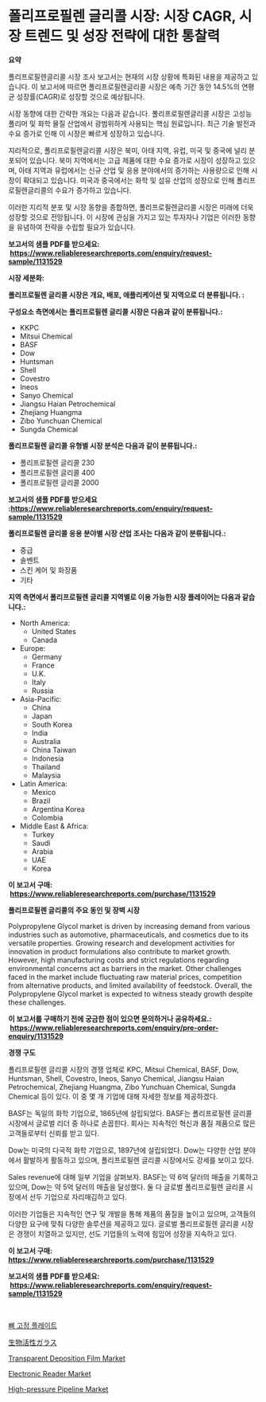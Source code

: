 <p><h1>폴리프로필렌 글리콜 시장: 시장 CAGR, 시장 트렌드 및 성장 전략에 대한 통찰력</h1></p><p><strong>요약</strong></p>
<p><p>폴리프로필렌글리콜 시장 조사 보고서는 현재의 시장 상황에 특화된 내용을 제공하고 있습니다. 이 보고서에 따르면 폴리프로필렌글리콜 시장은 예측 기간 동안 14.5%의 연평균 성장률(CAGR)로 성장할 것으로 예상됩니다.</p><p>시장 동향에 대한 간략한 개요는 다음과 같습니다. 폴리프로필렌글리콜 시장은 고성능 폴리머 및 화학 물질 산업에서 광범위하게 사용되는 핵심 원료입니다. 최근 기술 발전과 수요 증가로 인해 이 시장은 빠르게 성장하고 있습니다.</p><p>지리적으로, 폴리프로필렌글리콜 시장은 북미, 아태 지역, 유럽, 미국 및 중국에 널리 분포되어 있습니다. 북미 지역에서는 고급 제품에 대한 수요 증가로 시장이 성장하고 있으며, 아태 지역과 유럽에서는 신규 산업 및 응용 분야에서의 증가하는 사용량으로 인해 시장이 확대되고 있습니다. 미국과 중국에서는 화학 및 섬유 산업의 성장으로 인해 폴리프로필렌글리콜의 수요가 증가하고 있습니다.</p><p>이러한 지리적 분포 및 시장 동향을 종합하면, 폴리프로필렌글리콜 시장은 미래에 더욱 성장할 것으로 전망됩니다. 이 시장에 관심을 가지고 있는 투자자나 기업은 이러한 동향을 유념하여 전략을 수립할 필요가 있습니다.</p></p>
<p><strong>보고서의 샘플 PDF를 받으세요: &nbsp;<a href="https://www.reliableresearchreports.com/enquiry/request-sample/1131529">https://www.reliableresearchreports.com/enquiry/request-sample/1131529</a></strong></p>
<p><strong>시장 세분화:</strong></p>
<p><strong> 폴리프로필렌 글리콜 시장은 개요, 배포, 애플리케이션 및 지역으로 더 분류됩니다. :</strong></p>
<p><strong>구성요소 측면에서는 폴리프로필렌 글리콜 시장은 다음과 같이 분류됩니다.:</strong></p>
<p><ul><li>KKPC</li><li>Mitsui Chemical</li><li>BASF</li><li>Dow</li><li>Huntsman</li><li>Shell</li><li>Covestro</li><li>Ineos</li><li>Sanyo Chemical</li><li>Jiangsu Haian Petrochemical</li><li>Zhejiang Huangma</li><li>Zibo Yunchuan Chemical</li><li>Sungda Chemical</li></ul></p>
<p><strong> 폴리프로필렌 글리콜 유형별 시장 분석은 다음과 같이 분류됩니다.:</strong></p>
<p><ul><li>폴리프로필렌 글리콜 230</li><li>폴리프로필렌 글리콜 400</li><li>폴리프로필렌 글리콜 2000</li></ul></p>
<p><strong>보고서의 샘플 PDF를 받으세요 :<a href="https://www.reliableresearchreports.com/enquiry/request-sample/1131529">https://www.reliableresearchreports.com/enquiry/request-sample/1131529</a></strong></p>
<p><strong> 폴리프로필렌 글리콜 응용 분야별 시장 산업 조사는 다음과 같이 분류됩니다.:</strong></p>
<p><ul><li>중급</li><li>솔벤트</li><li>스킨 케어 및 화장품</li><li>기타</li></ul></p>
<p><strong>지역 측면에서 폴리프로필렌 글리콜 지역별로 이용 가능한 시장 플레이어는 다음과 같습니다.:</strong></p>
<p><ul>
    <li>
        North America:
        <ul>
            <li>United States</li>
            <li>Canada</li>
        </ul>
    </li>
    <li>
        Europe:
        <ul>
            <li>Germany</li>
            <li>France</li>
            <li>U.K.</li>
            <li>Italy</li>
            <li>Russia</li>
        </ul>
    </li>
    <li>
        Asia-Pacific:
        <ul>
            <li>China</li>
            <li>Japan</li>
            <li>South Korea</li>
            <li>India</li>
            <li>Australia</li>
            <li>China Taiwan</li>
            <li>Indonesia</li>
            <li>Thailand</li>
            <li>Malaysia</li>
        </ul>
    </li>
    <li>
        Latin America:
        <ul>
            <li>Mexico</li>
            <li>Brazil</li>
            <li>Argentina Korea</li>
            <li>Colombia</li>
        </ul>
    </li>
    <li>
        Middle East & Africa:
        <ul>
            <li>Turkey</li>
            <li>Saudi</li>
            <li>Arabia</li>
            <li>UAE</li>
            <li>Korea</li>
        </ul>
    </li>
    </ul></p>
<p><strong>이 보고서 구매: &nbsp;<a href="https://www.reliableresearchreports.com/purchase/1131529">https://www.reliableresearchreports.com/purchase/1131529</a></strong></p>
<p><strong>폴리프로필렌 글리콜의 주요 동인 및 장벽 시장</strong></p>
<p><p>Polypropylene Glycol market is driven by increasing demand from various industries such as automotive, pharmaceuticals, and cosmetics due to its versatile properties. Growing research and development activities for innovation in product formulations also contribute to market growth. However, high manufacturing costs and strict regulations regarding environmental concerns act as barriers in the market. Other challenges faced in the market include fluctuating raw material prices, competition from alternative products, and limited availability of feedstock. Overall, the Polypropylene Glycol market is expected to witness steady growth despite these challenges.</p></p>
<p><strong>이 보고서를 구매하기 전에 궁금한 점이 있으면 문의하거나 공유하세요.: &nbsp;<a href="https://www.reliableresearchreports.com/enquiry/pre-order-enquiry/1131529">https://www.reliableresearchreports.com/enquiry/pre-order-enquiry/1131529</a></strong></p>
<p><strong>경쟁 구도</strong></p>
<p><p>폴리프로필렌 글리콜 시장의 경쟁 업체로 KPC, Mitsui Chemical, BASF, Dow, Huntsman, Shell, Covestro, Ineos, Sanyo Chemical, Jiangsu Haian Petrochemical, Zhejiang Huangma, Zibo Yunchuan Chemical, Sungda Chemical 등이 있다. 이 중 몇 개 기업에 대해 자세한 정보를 제공하겠다.</p><p>BASF는 독일의 화학 기업으로, 1865년에 설립되었다. BASF는 폴리프로필렌 글리콜 시장에서 글로벌 리더 중 하나로 손꼽힌다. 회사는 지속적인 혁신과 품질 제품으로 많은 고객들로부터 신뢰를 받고 있다.</p><p>Dow는 미국의 다국적 화학 기업으로, 1897년에 설립되었다. Dow는 다양한 산업 분야에서 활발하게 활동하고 있으며, 폴리프로필렌 글리콜 시장에서도 강세를 보이고 있다.</p><p>Sales revenue에 대해 일부 기업을 살펴보자. BASF는 약 6억 달러의 매출을 기록하고 있으며, Dow는 약 5억 달러의 매출을 달성했다. 둘 다 글로벌 폴리프로필렌 글리콜 시장에서 선두 기업으로 자리매김하고 있다.</p><p>이러한 기업들은 지속적인 연구 및 개발을 통해 제품의 품질을 높이고 있으며, 고객들의 다양한 요구에 맞춰 다양한 솔루션을 제공하고 있다. 글로벌 폴리프로필렌 글리콜 시장은 경쟁이 치열하고 있지만, 선도 기업들의 노력에 힘입어 성장을 지속하고 있다.</p></p>
<p><strong>이 보고서 구매: &nbsp; <a href="https://www.reliableresearchreports.com/purchase/1131529">https://www.reliableresearchreports.com/purchase/1131529</a></strong></p>
<p><strong>보고서의 샘플 PDF를 받으세요: &nbsp;<a href="https://www.reliableresearchreports.com/enquiry/request-sample/1131529">https://www.reliableresearchreports.com/enquiry/request-sample/1131529</a></strong><strong></strong></p>
<p>&nbsp;</p>
<p><p><a href="https://github.com/nuekbpymrrz5/Market-Research-Report-List-1/blob/main/3221713194650.md">뼈 고정 플레이트</a></p><p><a href="https://github.com/jkjreqjscoxx7/Market-Research-Report-List-1/blob/main/5747615238.md">生物活性ガラス</a></p><p><a href="https://github.com/castoriffic/Market-Research-Report-List-3/blob/main/transparent-deposition-film-market.md">Transparent Deposition Film Market</a></p><p><a href="https://issuu.com/reportprime-2/docs/electronic-reader-market-size-2030.pptx">Electronic Reader Market</a></p><p><a href="https://issuu.com/reportprime-2/docs/high-pressure-pipeline-market-size-2030.pptx">High-pressure Pipeline Market</a></p></p>